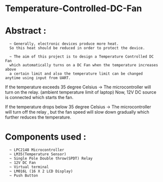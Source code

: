 # Temperature-Controlled-DC-Fan

# Abstract :
      ~ Generally, electronic devices produce more heat.
      So this heat should be reduced in order to protect the device.
      
      ~ The aim of this project is to design a Temperature Controlled DC Fan
      which automatically turns on a DC Fan when the temperature increases above
      a certain limit and also the temperature limit can be changed anytime using input from UART.
      
If the temperature exceeds 35 degree Celsius -> The microcontroller will turn on the relay.
(ambient temperature limit of laptop)            Now, 12V DC source is connected which starts the fan.

If the temperature drops below 35 degree Celsius -> The microcontroller will turn off the relay ,
                                                    but the fan speed will slow down gradually
                                                    which further reduces the temperature.
                                                    
# Components used :
      ~ LPC2148 Microcontroller
      ~ LM35(Temperature Sensor) 
      ~ Single Pole Double throw(SPDT) Relay
      ~ 12V DC Fan
      ~ Virtual terminal
      ~ LM016L (16 X 2 LCD Display)
      ~ Push Button     
